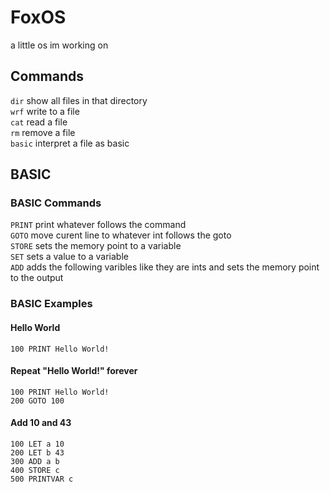 # FoxOS
a little os im working on

## Commands
`dir` show all files in that directory<br />
`wrf` write to a file<br />
`cat` read a file<br />
`rm` remove a file<br />
`basic` interpret a file as basic<br />

## BASIC
### BASIC Commands
`PRINT` print whatever follows the command<br />
`GOTO`  move curent line to whatever int follows the goto<br />
`STORE` sets the memory point to a variable<br />
`SET` sets a value to a variable<br />
`ADD` adds the following varibles like they are ints and sets the memory point to the output<br />
### BASIC Examples
#### Hello World
```
100 PRINT Hello World!
```
#### Repeat "Hello World!" forever
```
100 PRINT Hello World!
200 GOTO 100
```
#### Add 10 and 43
```
100 LET a 10
200 LET b 43
300 ADD a b
400 STORE c
500 PRINTVAR c
```
